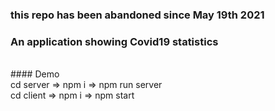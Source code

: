 ### this repo has been abandoned since May 19th 2021 <br> 

### An application showing Covid19 statistics
<br>
#### Demo
<br>
cd server => npm i => npm run server <br> 
cd client => npm i => npm start 
